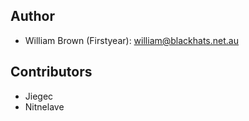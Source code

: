## Author

* William Brown (Firstyear): william@blackhats.net.au

## Contributors

* Jiegec
* Nitnelave

